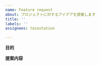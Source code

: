 ```yaml
---
name: Feature request
about: プロジェクトに対するアイデアを提案します
title: ''
labels: ''
assignees: tozastation

---
```


**目的**

**提案内容**
